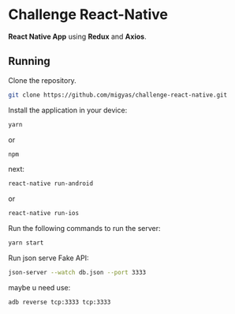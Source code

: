 # Challenge React-Native

**React Native App** using **Redux** and **Axios**.

## Running

Clone the repository.

```bash
git clone https://github.com/migyas/challenge-react-native.git
```

Install the application in your device:

```bash
yarn
```

or

```bash
npm
```

next: 

```bash
react-native run-android
```

or

```bash
react-native run-ios
```

Run the following commands to run the server:

```bash
yarn start
```

Run json serve Fake API: 

```bash
json-server --watch db.json --port 3333
```

maybe u need use:

```bash
adb reverse tcp:3333 tcp:3333
```

